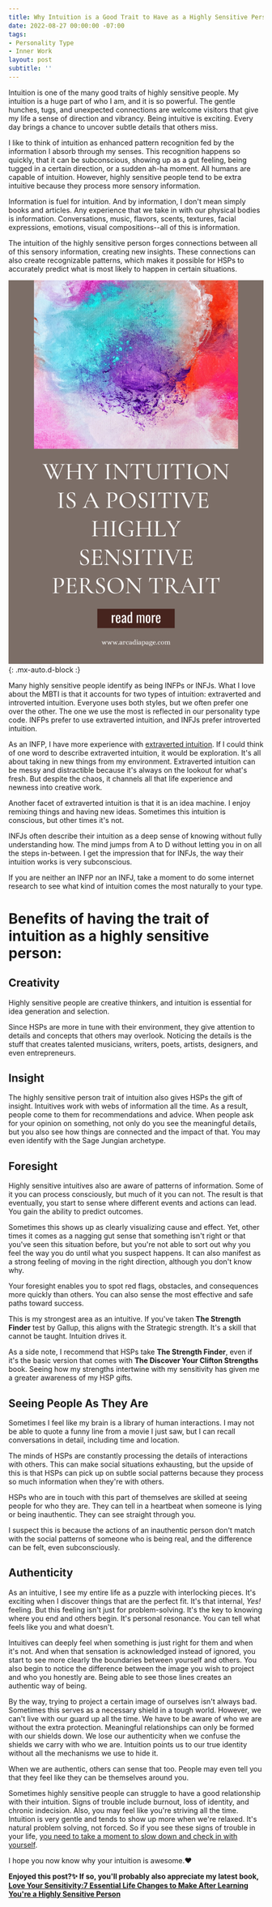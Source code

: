 ```yaml
---
title: Why Intuition is a Good Trait to Have as a Highly Sensitive Person
date: 2022-08-27 00:00:00 -07:00
tags:
- Personality Type 
- Inner Work
layout: post
subtitle: ''
---
```


Intuition is one of the many good traits of highly sensitive people. My intuition is a huge part of who I am, and it is so powerful. The gentle hunches, tugs, and unexpected connections are welcome visitors that give my life a sense of direction and vibrancy. Being intuitive is exciting. Every day brings a chance to uncover subtle details that others miss.

I like to think of intuition as enhanced pattern recognition fed by the information I absorb through my senses. This recognition happens so quickly, that it can be subconscious, showing up as a gut feeling, being tugged in a certain direction, or a sudden ah-ha moment. All humans are capable of intuition. However, highly sensitive people tend to be extra intuitive because they process more sensory information.

Information is fuel for intuition. And by information, I don't mean simply books and articles. Any experience that we take in with our physical bodies is information. Conversations, music, flavors, scents, textures, facial expressions, emotions, visual compositions--all of this is information.

The intuition of the highly sensitive person forges connections between all of this sensory information, creating new insights. These connections can also create recognizable patterns, which makes it possible for HSPs to accurately predict what is most likely to happen in certain situations.

![traits of highly sensitive person highly sensitive person good traits highly sensitive person trait](/uploads/intuition-highly-sensitive-person-trait.png "Intuition is a good highly sensitive person trait"){: .mx-auto.d-block :}

Many highly sensitive people identify as being INFPs or INFJs. What I love about the MBTI is that it accounts for two types of intuition: extraverted and introverted intuition. Everyone uses both styles, but we often prefer one over the other. The one we use the most is reflected in our personality type code. INFPs prefer to use extraverted intuition, and INFJs prefer introverted intuition.

As an INFP, I have more experience with [extraverted intuition](https://arcadiapage.com/2018/09/accepting-my-scattered-work-style-as.html). If I could think of one word to describe extraverted intuition, it would be exploration. It's all about taking in new things from my environment. Extraverted intuition can be messy and distractible because it's always on the lookout for what's fresh. But despite the chaos, it channels all that life experience and newness into creative work.

Another facet of extraverted intuition is that it is an idea machine. I enjoy remixing things and having new ideas. Sometimes this intuition is conscious, but other times it's not.

INFJs often describe their intuition as a deep sense of knowing without fully understanding how. The mind jumps from A to D without letting you in on all the steps in-between. I get the impression that for INFJs, the way their intuition works is very subconscious.

If you are neither an INFP nor an INFJ, take a moment to do some internet research to see what kind of intuition comes the most naturally to your type.

# Benefits of having the trait of intuition as a highly sensitive person:

## Creativity

Highly sensitive people are creative thinkers, and intuition is essential for idea generation and selection.

Since HSPs are more in tune with their environment, they give attention to details and concepts that others may overlook. Noticing the details is the stuff that creates talented musicians, writers, poets, artists, designers, and even entrepreneurs.

## Insight

The highly sensitive person trait of intuition also gives HSPs the gift of insight. Intuitives work with webs of information all the time. As a result, people come to them for recommendations and advice. When people ask for your opinion on something, not only do you see the meaningful details, but you also see how things are connected and the impact of that. You may even identify with the Sage Jungian archetype.

## Foresight

Highly sensitive intuitives also are aware of patterns of information. Some of it you can process consciously, but much of it you can not. The result is that eventually, you start to sense where different events and actions can lead. You gain the ability to predict outcomes.

Sometimes this shows up as clearly visualizing cause and effect. Yet, other times it comes as a nagging gut sense that something isn't right or that you've seen this situation before, but you're not able to sort out why you feel the way you do until what you suspect happens. It can also manifest as a strong feeling of moving in the right direction, although you don't know why.

Your foresight enables you to spot red flags, obstacles, and  consequences more quickly than others. You can also sense the most effective and safe paths toward success.

This is my strongest area as an intuitive. If you've taken **The Strength Finder** test by Gallup, this aligns with the Strategic strength. It's a skill that cannot be taught. Intuition drives it.

As a side note, I recommend that HSPs take **The Strength Finder**, even if it's the basic version that comes with **The Discover Your Clifton Strengths** book. Seeing how my strengths intertwine with my sensitivity has given me a greater awareness of my HSP gifts.

## Seeing People As They Are

Sometimes I feel like my brain is a library of human interactions. I may not be able to quote a funny line from a movie I just saw, but I can recall conversations in detail, including time and location.

The minds of HSPs are constantly processing the details of interactions with others. This can make social situations exhausting, but the upside of this is that HSPs can pick up on subtle social patterns because they process so much information when they're with others.

HSPs who are in touch with this part of themselves are skilled at seeing people for who they are. They can tell in a heartbeat when someone is lying or being inauthentic. They can see straight through you.

I suspect this is because the actions of an inauthentic person don't match with the social patterns of someone who is being real, and the difference can be felt, even subconsciously.

## Authenticity

As an intuitive, I see my entire life as a puzzle with interlocking pieces. It's exciting when I discover things that are the perfect fit. It's that internal, _Yes!_  feeling. But this feeling isn't just for problem-solving. It's the key to knowing where you end and others begin. It's personal resonance. You can tell what feels like you and what doesn't.

Intuitives can deeply feel when something is just right for them and when it's not. And when that sensation is acknowledged instead of ignored, you start to see more clearly the boundaries between yourself and others. You also begin to notice the difference between the image you wish to project and who you honestly are. Being able to see those lines creates an authentic way of being.

By the way, trying to project a certain image of ourselves isn't always bad. Sometimes this serves as a necessary shield in a tough world. However, we can't live with our guard up all the time. We have to be aware of who we are without the extra protection. Meaningful relationships can only be formed with our shields down. We lose our authenticity when we confuse the shields we carry with who we are. Intuition points us to our true identity without all the mechanisms we use to hide it.

When we are authentic, others can sense that too. People may even tell you that they feel like they can be themselves around you.

Sometimes highly sensitive people can struggle to have a good relationship with their intuition. Signs of trouble include burnout, loss of identity, and chronic indecision. Also, you may feel like you're striving all the time. Intuition is very gentle and tends to show up more when we're relaxed. It's natural problem solving, not forced. So if you see these signs of trouble in your life, [you need to take a moment to slow down and check in with yourself](https://arcadiapage.com/2022-08-20-rethink-your-sensitivity-8-important-life-changes-to-make-after-learning-you-re-an-hsp/).

I hope you now know why your intuition is awesome.❤️

**Enjoyed this post?✨ If so, you'll probably also appreciate my latest book, [Love Your Sensitivity:7 Essential Life Changes to Make After Learning You're a Highly Sensitive Person ](https://payhip.com/b/KI5eW)**
